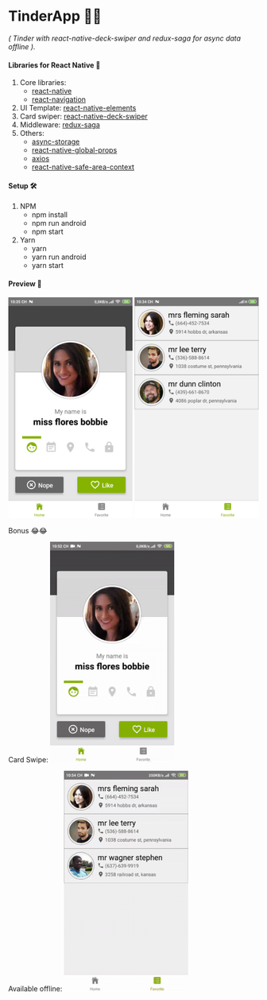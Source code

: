 # TinderApp 💖💖

_( Tinder with react-native-deck-swiper and redux-saga for async data offline )._

#### Libraries for React Native 📔

1. Core libraries:
   - [react-native](https://reactnative.dev/)
   - [react-navigation](https://reactnavigation.org/)
1. UI Template: [react-native-elements](https://react-native-elements.github.io/react-native-elements/)
1. Card swiper: [react-native-deck-swiper](https://github.com/alexbrillant/react-native-deck-swiper)
1. Middleware: [redux-saga](https://redux-saga.js.org/)
1. Others:
   - [async-storage](https://react-native-community.github.io/async-storage/)
   - [react-native-global-props](https://github.com/Ajackster/react-native-global-props)
   - [axios](https://github.com/axios/axios)
   - [react-native-safe-area-context](https://github.com/th3rdwave/react-native-safe-area-context)

#### Setup 🛠

1. NPM
   - npm install
   - npm run android
   - npm start
1. Yarn
   - yarn
   - yarn run android
   - yarn start

#### Preview 📸

<img src="/preview/favorites-page.png" alt="Homepage" width="250px"/> <img src="/preview/homepage.png" alt="Favorites page" width="250px"/>

Bonus 😂😂

Card Swipe: <img src="/preview/Card-swipe.gif" alt="Card swipe" width="250px"/>

Available offline: <img src="/preview/Available-offline.gif" alt="Available offline" width="250px"/>
